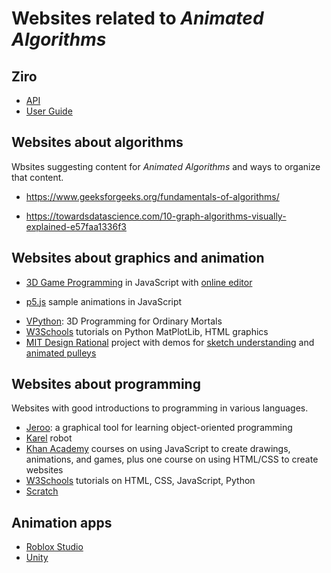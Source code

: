 # Websites related to _Animated Algorithms_

## Ziro

+ [API](https://zeroui.gitbook.io/ziro-studio)
+ [User Guide](https://www.dropbox.com/s/pefnnb6u8bhp06z/Ziro%20Studio%20User%20Guide.pdf)

## Websites about algorithms

Wbsites suggesting content for _Animated Algorithms_ and ways to 
organize that content.

+ https://www.geeksforgeeks.org/fundamentals-of-algorithms/ 
* https://towardsdatascience.com/10-graph-algorithms-visually-explained-e57faa1336f3

## Websites about graphics and animation

+ [3D Game Programming](https://www.code3dgames.com) in JavaScript with [online editor](https://www.code3dgames.com/3de/#)
* [p5.js](https://p5js.org/examples/) sample animations in JavaScript
+ [VPython](https://vpython.org/): 3D Programming for Ordinary Mortals
+ [W3Schools](https://www.w3schools.com/) tutorials on Python MatPlotLib, HTML graphics
+ [MIT Design Rational](http://rationale.csail.mit.edu/Publications.html) project with demos for [sketch understanding](http://www.ai.mit.edu/projects/rationale/video/oxygen-sketch%20design.mpg) and [animated pulleys](http://www.ai.mit.edu/projects/rationale/video/HitchcockFeeder.mpg)

## Websites about programming

Websites with good introductions to programming in various languages.

+ [Jeroo](https://jeroo.org/): a graphical tool for learning object-oriented programming
+ [Karel](https://stanford.edu/~cpiech/karel/ide.html) robot
+ [Khan Academy](https://www.khanacademy.org/computing/computer-programming) courses on using JavaScript to create drawings, animations, and games, plus one course on using HTML/CSS to create websites
+ [W3Schools](https://www.w3schools.com/) tutorials on HTML, CSS, JavaScript, Python
+ [Scratch](https://scratch.mit.edu/)

## Animation apps

+ [Roblox Studio](https://www.roblox.com/create)
+ [Unity](https://unity.com/download)
